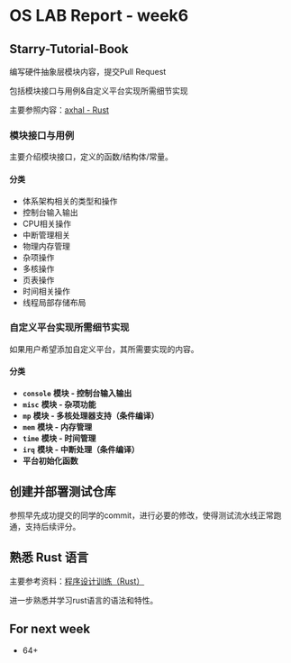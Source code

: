 # OS LAB Report - week6

## Starry-Tutorial-Book

编写硬件抽象层模块内容，提交Pull Request

包括模块接口与用例&自定义平台实现所需细节实现

主要参照内容：[axhal - Rust](https://arceos.org/arceos/axhal/index.html)

### 模块接口与用例

主要介绍模块接口，定义的函数/结构体/常量。

#### 分类

- 体系架构相关的类型和操作
- 控制台输入输出
- CPU相关操作
- 中断管理相关
- 物理内存管理
- 杂项操作
- 多核操作
- 页表操作
- 时间相关操作
- 线程局部存储布局

### 自定义平台实现所需细节实现

如果用户希望添加自定义平台，其所需要实现的内容。

#### 分类

- **`console`** **模块 - 控制台输入输出**
- **`misc`** **模块 - 杂项功能**
- **`mp`** **模块 - 多核处理器支持（条件编译）**
- **`mem`** **模块 - 内存管理**
- **`time`** **模块 - 时间管理**
- **`irq`** **模块 - 中断处理（条件编译）**
- **平台初始化函数**

## 创建并部署测试仓库

参照早先成功提交的同学的commit，进行必要的修改，使得测试流水线正常跑通，支持后续评分。

## 熟悉 Rust 语言

主要参考资料：[程序设计训练（Rust）](https://lab.cs.tsinghua.edu.cn/rust/)

进一步熟悉并学习rust语言的语法和特性。

## For next week

- 64+
